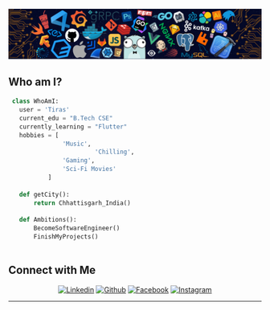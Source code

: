 ![Github Banner](https://github.com/Jaydeep-Yadav/Jaydeep-Yadav/blob/main/banner.png)
## Who am I?

 ```python
  class WhoAmI:
    user = 'Tiras'
	current_edu = "B.Tech CSE"
    currently_learning = "Flutter"
	hobbies = [
				'Music',
                         'Chilling',
			 	'Gaming',
				'Sci-Fi Movies'
			]
	
	def getCity():
		return Chhattisgarh_India()
	
	def Ambitions():
		BecomeSoftwareEngineer()
		FinishMyProjects()
	
 ```
## Connect with Me


<p align="center">
  <a href="https://linkedin.com/in/Tiras jeanwal"><img alt="Linkedin" title=Tiras Jeanwal Linkedin" src="https://img.shields.io/badge/LinkedIn-0077B5?style=for-the-badge&logo=linkedin&logoColor=white"></a>
  <a href="https://github.com/Journeyboy123"><img alt="Github" title="Journeyboy123 Github" src="https://img.shields.io/badge/GitHub-100000?style=for-the-badge&logo=github&logoColor=white"></a>
  <a href="https://www.snapchat.com/add/tiras_kumar19><img alt="tiras kumarSnapchat" title="tiras kumar SC" src="https://img.shields.io/badge/Snapchat-FFFC00?style=for-the-badge&logo=snapchat&logoColor=white"></a>
  <a href="https://facebook.com/killerboy.jy"><img alt="Facebook" title="Jaydeep Yadav FB" src="https://img.shields.io/badge/Facebook-1877F2?style=for-the-badge&logo=facebook&logoColor=white"></a>
  <a href="https://instagram.com/journey_boy_777"><img alt="Instagram" title="tiras_kumar_777Instagram" src="https://img.shields.io/badge/Instagram-E4405F?style=for-the-badge&logo=instagram&logoColor=white"></a>
 </p>

------
<!--
**Journeyboy123/journeyboy123** is a ✨ _special_ ✨ repository because its `README.md` (this file) appears on your GitHub profile.

Here are some ideas to get you started:

- 🔭 I’m currently working on ...
- 🌱 I’m currently learning ...
- 👯 I’m looking to collaborate on ...
- 🤔 I’m looking for help with ...
- 💬 Ask me about ...
- 📫 How to reach me: ...
- 😄 Pronouns: ...
- ⚡ Fun fact: ...
-->
